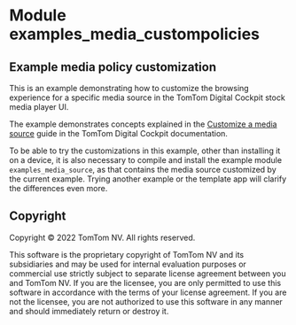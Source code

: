 # Module examples_media_custompolicies

## Example media policy customization

This is an example demonstrating how to customize the browsing experience for a specific media
source in the TomTom Digital Cockpit stock media player UI.

The example demonstrates concepts explained in the
[Customize a media source](https://developer.tomtom.com/tomtom-digital-cockpit/documentation/tutorials-and-examples/media/customize-a-media-source)
guide in the TomTom Digital Cockpit documentation.

To be able to try the customizations in this example, other than installing it on a device, it is
also necessary to compile and install the example module `examples_media_source`, as that contains
the media source customized by the current example. Trying another example or the template app will
clarify the differences even more.

## Copyright

Copyright © 2022 TomTom NV. All rights reserved.

This software is the proprietary copyright of TomTom NV and its subsidiaries and may be
used for internal evaluation purposes or commercial use strictly subject to separate
license agreement between you and TomTom NV. If you are the licensee, you are only permitted
to use this software in accordance with the terms of your license agreement. If you are
not the licensee, you are not authorized to use this software in any manner and should
immediately return or destroy it.
